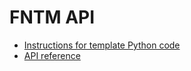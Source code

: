# FNTM API

* [Instructions for template Python code](client/python/README.md)
* [API reference](https://github.com/FunctionLab/fntm-api/wiki/API-reference)
